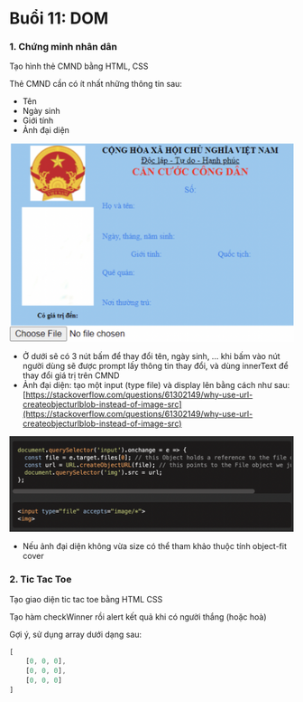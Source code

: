 # Buổi 11: DOM

### 1. Chứng minh nhân dân

Tạo hình thẻ CMND bằng HTML, CSS

Thẻ CMND cần có ít nhất những thông tin sau:

- Tên
- Ngày sinh
- Giới tính
- Ảnh đại diện

![Untitled](Buo%CC%82%CC%89i%2011%20DOM%20d0e6ffad22b04c57bf575ceeb5c3802b/Untitled.png)

- Ở dưới sẽ có 3 nút bấm để thay đổi tên, ngày sinh, ... khi bấm vào nút người dùng sẽ được prompt lấy thông tin thay đổi, và dùng innerText để thay đổi giá trị trên CMND
- Ảnh đại diện: tạo một input (type file) và display lên bằng cách như sau: [https://stackoverflow.com/questions/61302149/why-use-url-createobjecturlblob-instead-of-image-src](https://stackoverflow.com/questions/61302149/why-use-url-createobjecturlblob-instead-of-image-src)

![Untitled](Buo%CC%82%CC%89i%2011%20DOM%20d0e6ffad22b04c57bf575ceeb5c3802b/Untitled%201.png)

- Nếu ảnh đại diện không vừa size có thể tham khảo thuộc tính object-fit cover

### 2. Tic Tac Toe

Tạo giao diện tic tac toe bằng HTML CSS

Tạo hàm checkWinner rồi alert kết quả khi có người thắng (hoặc hoà)

Gợi ý, sử dụng array dưới dạng sau: 

```jsx
[
	[0, 0, 0],
	[0, 0, 0],
	[0, 0, 0]
]
```